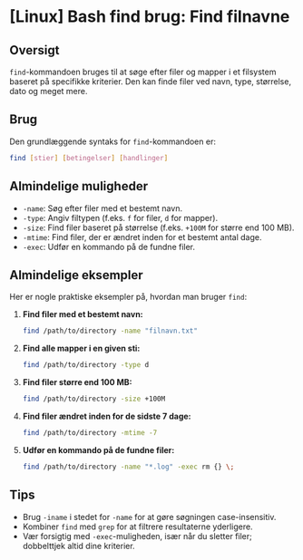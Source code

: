 # [Linux] Bash find brug: Find filnavne

## Oversigt
`find`-kommandoen bruges til at søge efter filer og mapper i et filsystem baseret på specifikke kriterier. Den kan finde filer ved navn, type, størrelse, dato og meget mere.

## Brug
Den grundlæggende syntaks for `find`-kommandoen er:

```bash
find [stier] [betingelser] [handlinger]
```

## Almindelige muligheder
- `-name`: Søg efter filer med et bestemt navn.
- `-type`: Angiv filtypen (f.eks. `f` for filer, `d` for mapper).
- `-size`: Find filer baseret på størrelse (f.eks. `+100M` for større end 100 MB).
- `-mtime`: Find filer, der er ændret inden for et bestemt antal dage.
- `-exec`: Udfør en kommando på de fundne filer.

## Almindelige eksempler
Her er nogle praktiske eksempler på, hvordan man bruger `find`:

1. **Find filer med et bestemt navn:**
   ```bash
   find /path/to/directory -name "filnavn.txt"
   ```

2. **Find alle mapper i en given sti:**
   ```bash
   find /path/to/directory -type d
   ```

3. **Find filer større end 100 MB:**
   ```bash
   find /path/to/directory -size +100M
   ```

4. **Find filer ændret inden for de sidste 7 dage:**
   ```bash
   find /path/to/directory -mtime -7
   ```

5. **Udfør en kommando på de fundne filer:**
   ```bash
   find /path/to/directory -name "*.log" -exec rm {} \;
   ```

## Tips
- Brug `-iname` i stedet for `-name` for at gøre søgningen case-insensitiv.
- Kombiner `find` med `grep` for at filtrere resultaterne yderligere.
- Vær forsigtig med `-exec`-muligheden, især når du sletter filer; dobbelttjek altid dine kriterier.